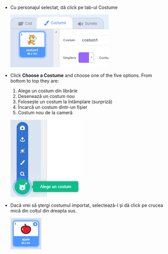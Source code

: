 - Cu personajul selectat, dă click pe tab-ul Costume
    
    ![tab-ul costume](images/costumes_tab.png)

- Click **Choose a Costume** and choose one of the five options. From bottom to top they are:
    
    1. Alege un costum din librărie
    2. Desenează un costum nou
    3. Folosește un costum la întâmplare (surpriză)
    4. Încarcă un costum dintr-un fișier
    5. Costum nou de la cameră
    
    ![alege locația](images/choose_location.png)

- Dacă vrei să ștergi costumul importat, selectează-l și dă click pe crucea mică din colțul din dreapta sus.
    
    ![șterge costumul](images/delete_costume.png)
